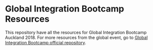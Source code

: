 # Global Integration Bootcamp Resources #

This repository have all the resources for Global Integration Bootcamp Auckland 2018. For more resources from the global event, go to [Global Integration Bootcamp official repository](https://github.com/GlobalIntegrationBootcamp/GlobalIntegrationBootcamp/tree/master/2018).